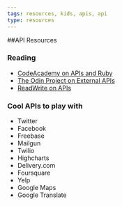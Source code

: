 ```yaml
---
tags: resources, kids, apis, api
type: resources
---
```


##API Resources

### Reading

+ [CodeAcademy on APIs and Ruby](http://www.codecademy.com/courses/ruby-beginner-en-pEdhY/0/1)
+ [The Odin Project on External APIs](http://www.theodinproject.com/ruby-on-rails/working-with-external-apis)
+ [ReadWrite on APIs](http://readwrite.com/2013/09/19/api-defined)

### Cool APIs to play with

+ Twitter
+ Facebook
+ Freebase
+ Mailgun
+ Twilio
+ Highcharts
+ Delivery.com
+ Foursquare
+ Yelp
+ Google Maps
+ Google Translate

